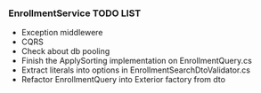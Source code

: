 ### EnrollmentService TODO LIST

- Exception middlewere
- CQRS
- Check about db pooling
- Finish the ApplySorting implementation on EnrollmentQuery.cs
- Extract literals into options in EnrollmentSearchDtoValidator.cs
- Refactor EnrollmentQuery into Exterior factory from dto
